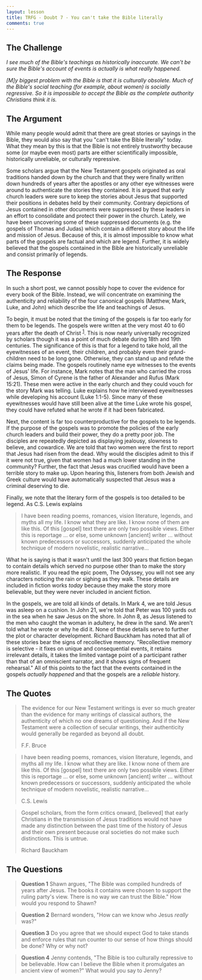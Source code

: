 ```yaml
---
layout: lesson
title: TRFG - Doubt 7 - You can't take the Bible literally
comments: true
---
```


## The Challenge

_I see much of the Bible's teachings as historically inaccurate. We can't be sure the Bible's account of events is actually is what really happened._

_[M]y biggest problem with the Bible is that it is culturally obsolete. Much of the Bible's social teaching (for example, about women) is socially regressive. So it is impossible to accept the Bible as the complete authority Christians think it is._

## The Argument

While many people would admit that there are great stories or sayings in the Bible, they would also say that you "can't take the Bible literally" today. What they mean by this is that the Bible is not entirely trustworthy because some (or maybe even most) parts are either scientifically impossible, historically unreliable, or culturally repressive.

Some scholars argue that the New Testament gospels originated as oral traditions handed down by the church and that they were finally written down hundreds of years after the apostles or any other eye witnesses were around to authenticate the stories they contained. It is argued that early church leaders were sure to keep the stories about Jesus that supported their positions in debates held by their community. Contrary depictions of Jesus contained in other documents were suppressed by these leaders in an effort to consolidate and protect their power in the church. Lately, we have been uncovering some of these suppressed documents (e.g. the gospels of Thomas and Judas) which contain a different story about the life and mission of Jesus. Because of this, it is almost impossible to know what parts of the gospels are factual and which are legend. Further, it is widely believed that the gospels contained in the Bible are historically unreliable and consist primarily of legends.

## The Response

In such a short post, we cannot possibly hope to cover the evidence for every book of the Bible. Instead, we will concentrate on examining the authenticity and reliability of the four canonical gospels (Matthew, Mark, Luke, and John) which describe the life and teachings of Jesus.

To begin, it must be noted that the timing of the gospels is far too early for them to be legends. The gospels were written at the very most 40 to 60 years after the death of Christ <sup>[1](https://www.ivpress.com/the-new-testament-documents-are-they-reliable)</sup>. This is now nearly universally recognized by scholars though it was a point of much debate during 18th and 19th centuries. The significance of this is that for a legend to take hold, all the eyewitnesses of an event, their children, and probably even their grand-children need to be long gone. Otherwise, they can stand up and refute the claims being made. The gospels routinely name eye witnesses to the events of Jesus' life. For instance, Mark notes that the man who carried the cross of Jesus, Simon of Cyrene is the father of Alexander and Rufus (Mark 15:21). These men were active in the early church and they could vouch for the story Mark was telling. Luke explains how he interviewed eyewitnesses while developing his account (Luke 1:1-5). Since many of these eyewitnesses would have still been alive at the time Luke wrote his gospel, they could have refuted what he wrote if it had been fabricated.

Next, the content is far too counterproductive for the gospels to be legends. If the purpose of the gospels was to promote the policies of the early church leaders and build their power, they do a pretty poor job. The disciples are repeatedly depicted as displaying jealousy, slowness to believe, and cowardice. We are told that two women were the first to report that Jesus had risen from the dead. Why would the disciples admit to this if it were not true, given that women had a much lower standing in the community? Further, the fact that Jesus was crucified would have been a terrible story to make up. Upon hearing this, listeners from both Jewish and Greek culture would have automatically suspected that Jesus was a criminal deserving to die.

Finally, we note that the literary form of the gospels is too detailed to be legend. As C.S. Lewis explains

> I have been reading poems, romances, vision literature, legends, and myths all my life. I know what they are like. I know none of them are like this. Of this [gospel] text there are only two possible views. Either this is reportage ... or else, some unknown [ancient] writer ... without known predecessors or successors, suddenly anticipated the whole technique of modern novelistic, realistic narrative...

What he is saying is that it wasn't until the last 300 years that fiction began to contain details which served no purpose other than to make the story more realistic. If you read the epic poem, The Odyssey, you will not see any characters noticing the rain or sighing as they walk. These details are included in fiction works _today_ because they make the story more believable, but they were never included in ancient fiction.

In the gospels, we are told all kinds of details. In Mark 4, we are told Jesus was asleep on a cushion. In John 21, we're told that Peter was 100 yards out in the sea when he saw Jesus on the shore. In John 8, as Jesus listened to the men who caught the woman in adultery, he drew in the sand. We aren't told what he wrote or why he did it. None of these details serve to further the plot or character development. Richard Bauckham has noted that all of these stories bear the signs of recollective memory. "Recollective memory is selective - it fixes on unique and consequential events, it retains irrelevant details, it takes the limited vantage point of a participant rather than that of an omniscient narrator, and it shows signs of frequent rehearsal." All of this points to the fact that the events contained in the gospels _actually happened_ and that the gospels are a _reliable_ history.

## The Quotes

> The evidence for our New Testament writings is ever so much greater than the evidence for many writings of classical authors, the authenticity of which no one dreams of questioning. And if the New Testament were a collection of secular writings, their authenticity would generally be regarded as beyond all doubt.
>
> F.F. Bruce

> I have been reading poems, romances, vision literature, legends, and myths all my life. I know what they are like. I know none of them are like this. Of this [gospel] text there are only two possible views. Either this is reportage ... or else, some unknown [ancient] writer ... without known predecessors or successors, suddenly anticipated the whole technique of modern novelistic, realistic narrative...
>
> C.S. Lewis

> Gospel scholars, from the form critics onward, [believed] that early Christians in the transmission of Jesus traditions would not have made any distinction between the past time of the history of Jesus and their own present because oral societies do not make such distinctions. This is untrue.
>
> Richard Bauckham

## The Questions

> **Question 1** Shawn argues, "The Bible was compiled hundreds of years after Jesus. The books it contains were chosen to support the ruling party's view. There is no way we can trust the Bible." How would you respond to Shawn?

> **Question 2** Bernard wonders, "How can we know who Jesus _really_ was?"

> **Question 3** Do you agree that we should expect God to take stands and enforce rules that run counter to our sense of how things should be done? Why or why not?

> **Question 4** Jenny contends, "The Bible is too culturally repressive to be believable. How can I believe the Bible when it promulgates an ancient view of women?" What would you say to Jenny?
